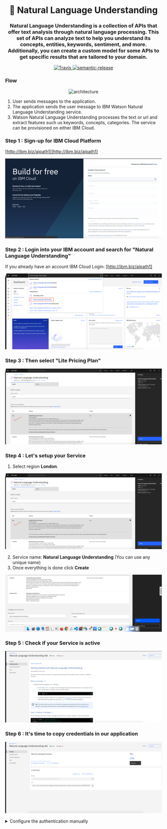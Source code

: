 <h1 align="center" style="border-bottom: none;">🔎 Natural Language Understanding  </h1>
<h3 align="center">Natural Language Understanding is a collection of APIs that offer text analysis through natural language processing. This set of APIs can analyze text to help you understand its concepts, entities, keywords, sentiment, and more. Additionally, you can create a custom model for some APIs to get specific results that are tailored to your domain.</h3>
<p align="center">
  <a href="http://travis-ci.org/watson-developer-cloud/natural-language-understanding-code-pattern">
    <img alt="Travis" src="https://travis-ci.org/watson-developer-cloud/natural-language-understanding-code-pattern.svg?branch=master">
  </a>
  <a href="#badge">
    <img alt="semantic-release" src="https://img.shields.io/badge/%20%20%F0%9F%93%A6%F0%9F%9A%80-semantic--release-e10079.svg">
  </a>
</p>
</p>

### Flow

<p align="center">
  <img alt="architecture" width="600" src="./public/architecture.png">
</p>

1. User sends messages to the application.
1. The application sends the user message to IBM Watson Natural Language Understanding service.
1. Watson Natural Language Understanding processes the text or url and extract features such us keywords, concepts, categories. The service can be provisioned on either IBM Cloud.


### Step 1 : Sign-up for IBM Cloud Platform

[http://ibm.biz/aipath1](http://ibm.biz/aipath1)


![GitHub Logo](public/1.png)


### Step 2 : Login into your IBM account and search for "Natural Language Understanding"

If you already have an account IBM Cloud Login: [http://ibm.biz/aipath1] 

![GitHub Logo](public/2.png)


### Step 3 : Then select "Lite Pricing Plan" 

![GitHub Logo](public/3.png)


### Step 4 : Let's setup your Service

1. Select region **London**.

![GitHub Logo](public/3.png)

2. Service name: **Natural Language Understanding** (You can use any unique name)
3. Once everything is done click **Create**

![GitHub Logo](public/4.png)


### Step 5 : Check if your Service is active


![GitHub Logo](public/5.png)


### Step 6 : It's time to copy credentials in our application

![GitHub Logo](public/6.png)

<details>
<summary>Configure the authentication manually</summary>

1.  In the application folder, copy the _.env.example_ file and create a file called _.env_

    ```
    cp .env.example .env
    ```

2.  Open the _.env_ file and add the service credentials depending on your environment.

    Example _.env_ file that configures the `apikey` and `url` for a Natural Language Understanding service instance hosted in the US East region:

    ```
    NATURAL_LANGUAGE_UNDERSTANDING_IAM_APIKEY=<API Key>
    NATURAL_LANGUAGE_UNDERSTANDING_URL=https://api.us-east.natural-language-understanding.watson.cloud.ibm.com/
    ```
![GitHub Logo](public/7.png)


## Running locally

1. Install the dependencies

   ```
   npm install
   ```

2. Build the application

   ```
   npm run build
   ```

3. Run the application

   ```
   npm run dev
   ```

4. View the application in a browser at `localhost:5000`

![GitHub Logo](public/8.png)

